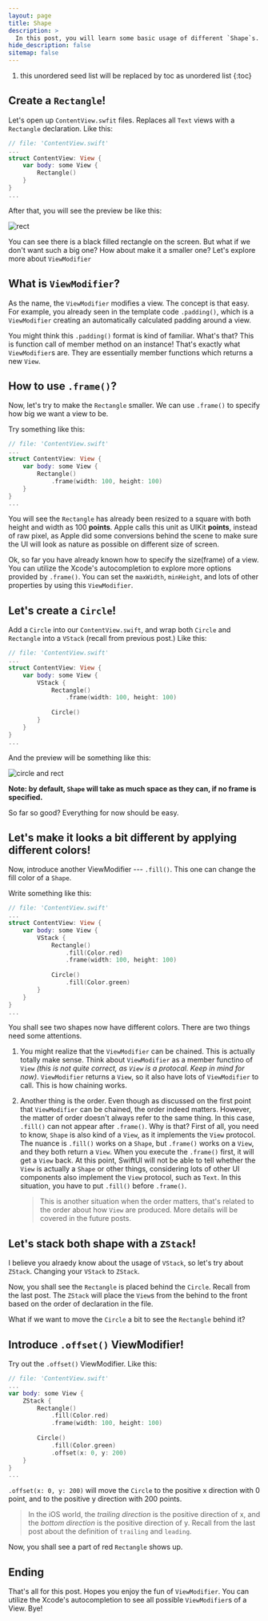 ```yaml
---
layout: page
title: Shape
description: >
  In this post, you will learn some basic usage of different `Shape`s. Beyond that, you will also start to learn more about `ViewModifier`.
hide_description: false
sitemap: false
---
```


1. this unordered seed list will be replaced by toc as unordered list
{:toc}

## Create a `Rectangle`!

Let's open up `ContentView.swfit` files. Replaces all `Text` views with a `Rectangle` declaration. Like this:

```swift
// file: 'ContentView.swift'
...
struct ContentView: View {
    var body: some View {
        Rectangle()
    }
}
...
```

After that, you will see the preview be like this:

![rect](intro/../../assets/img/intro/3/1.png)

You can see there is a black filled rectangle on the screen. But what if we don't want such a big one? How about make it a smaller one? Let's explore more about `ViewModifier`

## What is `ViewModifier`?

As the name, the `ViewModifier` modifies a view. The concept is that easy. For example, you already seen in the template code `.padding()`, which is a `ViewModifier` creating an automatically calculated padding around a view.

You might think this `.padding()` format is kind of familiar. What's that? This is function call of member method on an instance! That's exactly what `ViewModifier`s are. They are essentially member functions which returns a new `View`.

## How to use `.frame()`?

Now, let's try to make the `Rectangle` smaller. We can use `.frame()` to specify how big we want a view to be.

Try something like this:

```swift
// file: 'ContentView.swift'
...
struct ContentView: View {
    var body: some View {
        Rectangle()
            .frame(width: 100, height: 100)
    }
}
...
```

You will see the `Rectangle` has already been resized to a square with both height and width as 100 **points**. Apple calls this unit as UIKit **points**, instead of raw pixel, as Apple did some conversions behind the scene to make sure the UI will look as nature as possible on different size of screen.

Ok, so far you have already known how to specify the size(frame) of a view. You can utilize the Xcode's autocompletion to explore more options provided by `.frame()`. You can set the `maxWidth`, `minHeight`, and lots of other properties by using this `ViewModifier`.

## Let's create a `Circle`!

Add a `Circle` into our `ContentView.swift`, and wrap both `Circle` and `Rectangle` into a `VStack` (recall from previous post.) Like this:

```swift
// file: 'ContentView.swift'
...
struct ContentView: View {
    var body: some View {
        VStack {
            Rectangle()
                .frame(width: 100, height: 100)
            
            Circle()
        }
    }
}
...
```

And the preview will be something like this:

![circle and rect](intro/../../assets/img/intro/3/2.png)

**Note: by default, `Shape` will take as much space as they can, if no frame is specified.**

So far so good? Everything for now should be easy.

## Let's make it looks a bit different by applying different colors!

Now, introduce another ViewModifier --- `.fill()`. This one can change the fill color of a `Shape`.

Write something like this:

```swift
// file: 'ContentView.swift'
...
struct ContentView: View {
    var body: some View {
        VStack {
            Rectangle()
                .fill(Color.red)
                .frame(width: 100, height: 100)
            
            Circle()
                .fill(Color.green)
        }
    }
}
...
```

You shall see two shapes now have different colors. There are two things need some attentions.

1. You might realize that the `ViewModifier` can be chained. This is actually totally make sense. Think about `ViewModifier` as a member functino of `View` *(this is not quite correct, as `View` is a protocal. Keep in mind for now)*. `ViewModifier` returns a `View`, so it also have lots of `ViewModifier` to call. This is how chaining works.

2. Another thing is the order. Even though as discussed on the first point that `ViewModifier` can be chained, the order indeed matters. However, the matter of order doesn't always refer to the same thing. In this case, `.fill()` can not appear after `.frame()`. Why is that? First of all, you need to know, `Shape` is also kind of a `View`, as it implements the `View` protocol. The nuance is `.fill()` works on a `Shape`, but `.frame()` works on a `View`, and they both return a `View`. When you execute the `.frame()` first, it will get a `View` back. At this point, SwiftUI will not be able to tell whether the `View` is actually a `Shape` or other things, considering lots of other UI components also implement the `View` protocol, such as `Text`. In this situation, you have to put `.fill()` before `.frame()`.

    > This is another situation when the order matters, that's related to the order about how `View` are produced. More details will be covered in the future posts.

## Let's stack both shape with a `ZStack`!

I believe you alraedy know about the usage of `VStack`, so let's try about `ZStack`. Changing your `VStack` to `ZStack`.

Now, you shall see the `Rectangle` is placed behind the `Circle`. Recall from the last post. The `ZStack` will place the `View`s from the behind to the front based on the order of declaration in the file.

What if we want to move the `Circle` a bit to see the `Rectangle` behind it?

## Introduce `.offset()` ViewModifier!

Try out the `.offset()` ViewModifier. Like this:

```swift
// file: 'ContentView.swift'
...
var body: some View {
    ZStack {
        Rectangle()
            .fill(Color.red)
            .frame(width: 100, height: 100)
            
        Circle()
            .fill(Color.green)
            .offset(x: 0, y: 200)
    }
}
...
```

`.offset(x: 0, y: 200)` will move the `Circle` to the positive x direction with 0 point, and to the positive y direction with 200 points.

> In the iOS world, the *trailing direction* is the positive direction of x, and the *bottom direction* is the positive direction of y. Recall from the last post about the definition of `trailing` and `leading`.

Now, you shall see a part of red `Rectangle` shows up.

## Ending

That's all for this post. Hopes you enjoy the fun of `ViewModifier`. You can utilize the Xcode's autocompletion to see all possible `ViewModifier`s of a View. Bye!

<!-- 
Continue with [Config](config.md){:.heading.flip-title}
{:.read-more} -->
